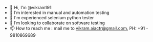 - 👋 Hi, I’m @vikram191
- 👀 I’m interested in manual and automation testing
- 🌱 I'm experienced selenium python tester
- 💞️ I’m looking to collaborate on software testing
- 📫 How to reach me : mail me to vikram.aiactr@gmail.com, PH: +91 - 9810869689

<!---
vikram191/vikram191 is a ✨ special ✨ repository because its `README.md` (this file) appears on your GitHub profile.
You can click the Preview link to take a look at your changes.
--->
